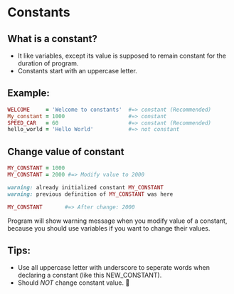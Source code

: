 # Constants

## What is a constant?
- It like variables, except its value is supposed to remain constant for the duration of program.
- Constants start with an uppercase letter.

## Example:
```ruby
WELCOME     = 'Welcome to constants'  #=> constant (Recommended)
My_constant = 1000                    #=> constant
SPEED_CAR   = 60                      #=> constant (Recommended)
hello_world = 'Hello World'           #=> not constant
```



## Change value of constant
```ruby
MY_CONSTANT = 1000                    
MY_CONSTANT = 2000 #=> Modify value to 2000

warning: already initialized constant MY_CONSTANT
warning: previous definition of MY_CONSTANT was here

MY_CONSTANT       #=> After change: 2000
```

Program will show warning message when you modify value of a constant, because you should use variables if you want to change their values.

## Tips:
- Use all uppercase letter with underscore to seperate words when declaring a constant (like this NEW_CONSTANT).
- Should *NOT* change constant value.

